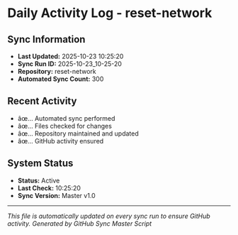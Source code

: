 ﻿# Daily Activity Log - reset-network

## Sync Information
- **Last Updated:** 2025-10-23 10:25:20
- **Sync Run ID:** 2025-10-23_10-25-20
- **Repository:** reset-network
- **Automated Sync Count:** 300

## Recent Activity
- âœ… Automated sync performed
- âœ… Files checked for changes
- âœ… Repository maintained and updated
- âœ… GitHub activity ensured

## System Status
- **Status:** Active
- **Last Check:** 10:25:20
- **Sync Version:** Master v1.0

---
*This file is automatically updated on every sync run to ensure GitHub activity.*
*Generated by GitHub Sync Master Script*
